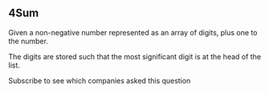 ## 4Sum

Given a non-negative number represented as an array of digits, plus one to the number.

The digits are stored such that the most significant digit is at the head of the list.

Subscribe to see which companies asked this question

